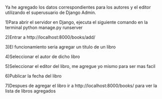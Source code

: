Ya he agregado los datos correspondientes para los autores y el editor utilizando el superusuario de Django Admin.

1)Para abrir el servidor en Django, ejecuta el siguiente comando en la terminal python manage.py runserver

2)Entrar a http://localhost:8000/books/add/

3)El funcionamiento seria agregar un titulo de un libro

4)Seleccionar el autor de dicho libro

5)Seleccionar el editor del libro, me agregue yo mismo para ser mas facil

6)Publicar la fecha del libro

7)Despues de agregar el libro ir a http://localhost:8000/books/ para ver la lista de libros agregados

